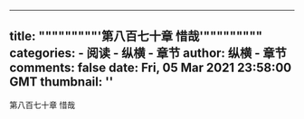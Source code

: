 
---
title: """""""""'第八百七十章  惜哉'"""""""""
categories: 
    - 阅读
    - 纵横 - 章节
author: 纵横 - 章节
comments: false
date: Fri, 05 Mar 2021 23:58:00 GMT
thumbnail: ''
---

<div>   
第八百七十章  惜哉  
</div>
            